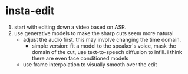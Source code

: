 # insta-edit

1. start with editing down a video based on ASR.
2. use generative models to make the sharp cuts seem more natural
   * adjust the audio first. this may involve changing the time domain.
     * simple version: fit a model to the speaker's voice, mask the domain of the cut, use text-to-speech diffusion to infill. i think there are even face conditioned models
   * use frame interpolation to visually smooth over the edit 
